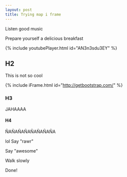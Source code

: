 ```yaml
---
layout: post
title: Trying map i frame
---
```


Listen good music 

Prepare yourself a delicious breakfast

{% include youtubePlayer.html id="AN3n3sdu3EY" %}

## H2

This is not so cool

{% include iFrame.html id="http://getbootstrap.com/" %}

### H3

JAHAAAA

#### H4

ÑAÑAÑAÑAÑAÑAÑAÑA

lol
Say "rawr"

Say "awesome"

Walk slowly

Done!
